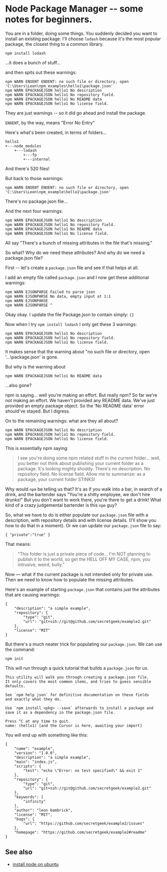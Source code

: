# Node Package Manager -- some notes for beginners.

You are in a folder, doing some things. You suddenly decided you want to install an existing package. I'll choose `lodash` because it's the most popular package, the closest thing to a common library.

	npm install lodash

...it does a bunch of stuff...

and then spits out these warnings:


```plaintext
npm WARN ENOENT ENOENT: no such file or directory, open 'C:\Users\Leon\npm_examples\hello1\package.json'
npm WARN EPACKAGEJSON hello1 No description
npm WARN EPACKAGEJSON hello1 No repository field.
npm WARN EPACKAGEJSON hello1 No README data
npm WARN EPACKAGEJSON hello1 No license field.
```

They are just warnings -- so it did go ahead and install the package.

`ENOENT`, by the way, means "Error No Entry"


Here's what's been created, in terms of folders...

```plaintext
hello1
+---node_modules
	+---lodash
		+---fp
		+---internal
```

And there's 520 files!

But back to those warnings:


```plaintext
npm WARN ENOENT ENOENT: no such file or directory, open 'C:\Users\Leon\npm_example\hello1\package.json'
```

There's no package.json file...

And the next four warnings:

```plaintext
npm WARN EPACKAGEJSON hello1 No description
npm WARN EPACKAGEJSON hello1 No repository field.
npm WARN EPACKAGEJSON hello1 No README data
npm WARN EPACKAGEJSON hello1 No license field.
```

All say "There's a bunch of missing attributes in the file that's missing."

So what? Why do we need these attributes? And why do we need a package.json file?

First -- let's create a `package.json` file and see if that helps at all.

I add an empty file called `package.json` and I now get these additional warnings:


```plaintext
npm WARN EJSONPARSE Failed to parse json
npm WARN EJSONPARSE No data, empty input at 1:1
npm WARN EJSONPARSE
npm WARN EJSONPARSE ^
```

Okay okay. I update the file Package.json to contain simply: `{}`

Now when I try `npm install lodash` I only get these 3 warnings:

```plaintext
npm WARN EPACKAGEJSON hello1 No description
npm WARN EPACKAGEJSON hello1 No repository field.
npm WARN EPACKAGEJSON hello1 No license field.
```

It makes sense that the warning about "no such file or directory, open '...\package.json' is gone.

But why is the warning about

```plaintext
npm WARN EPACKAGEJSON hello1 No README data
```

...also gone?

npm is saying... well you're making an effort. But really npm? So far we're *not* making an effort. We haven't provided any README data. We've just provided an empty package object. So the 'No README data' error should've stayed. But I digress.

On to the remaining warnings: what are they all about?

```plaintext
npm WARN EPACKAGEJSON hello1 No description
npm WARN EPACKAGEJSON hello1 No repository field.
npm WARN EPACKAGEJSON hello1 No license field.
```

This is essentially npm saying:

> I see you're doing some npm related stuff in the current folder... well, you better not think about publishing your current folder as a package. It's looking mighty shoddy. There's no description. No repository field. No license field. Allow me to summarize: as a package, your current folder STINKS!

Why would `npm` be telling us that? It's as if you walk into a bar, in search of a drink, and the bartender says "You're a shitty employee, we don't hire drunks!" But you don't want to work there, you're there to get a drink! What kind of a crazy judgemental bartender is this `npm` guy?

So, what we have to do is either populate our `package.json` file with a description, with repository details and with license details. (I'll show you how to do that in a moment). Or we can update our `package.json` file to say:

	{ "private":"true" }

That means:

> "This folder is just a private piece of code... I'm NOT planning to publish it to the world, so get the HELL OFF MY CASE, npm, you intrusive, weird, bully."

Now &mdash; what if the current package is not intended only for private use. Then we need to know how to populate the missing attributes.

Here's an example of starting `package.json` that contains just the attributes that are causing warnings:

	{
		"description": "a simple example",
		"repository": {
			"type": "git",
			"url": "git+ssh://git@github.com/secretgeek/example2.git"
		},
		"license": "MIT"
	}

But there's a much neater trick for populating our `package.json`. We can use the command:

	npm init

This will run through a quick tutorial that builds a `package.json` for us.

```plaintext
This utility will walk you through creating a package.json file.
It only covers the most common items, and tries to guess sensible defaults.

See `npm help json` for definitive documentation on these fields
and exactly what they do.

Use `npm install <pkg> --save` afterwards to install a package and
save it as a dependency in the package.json file.

Press ^C at any time to quit.
name: (hello1) [and the Cursor is here, awaiting your import]
```

You will end up with something like this:


	{
		"name": "example",
		"version": "1.0.0",
		"description": "a simple example",
		"main": "index.js",
		"scripts": {
			"test": "echo \"Error: no test specified\" && exit 1"
		},
		"repository": {
			"type": "git",
			"url": "git+ssh://git@github.com/secretgeek/example2.git"
		},
		"keywords": [
			"infinity"
		],
		"author": "leon bambrick",
		"license": "MIT",
		"bugs": {
			"url": "https://github.com/secretgeek/example2/issues"
		},
		"homepage": "https://github.com/secretgeek/example2#readme"
	}

## See also

- [install node on ubuntu](../node/install_node_on_ubuntu_wsl.md)
